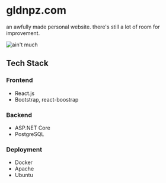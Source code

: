 # gldnpz.com
an awfully made personal website. there's still a lot of room for improvement.

![ain't much](https://i.kym-cdn.com/entries/icons/original/000/028/021/work.jpg)

## Tech Stack
### Frontend
  - React.js
  - Bootstrap, react-boostrap
### Backend
  - ASP.NET Core
  - PostgreSQL
### Deployment
  - Docker
  - Apache
  - Ubuntu
